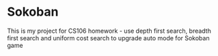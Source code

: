 # Sokoban
This is my project for CS106 homework - use depth first search, breadth first search and uniform cost search to upgrade auto mode for Sokoban game
